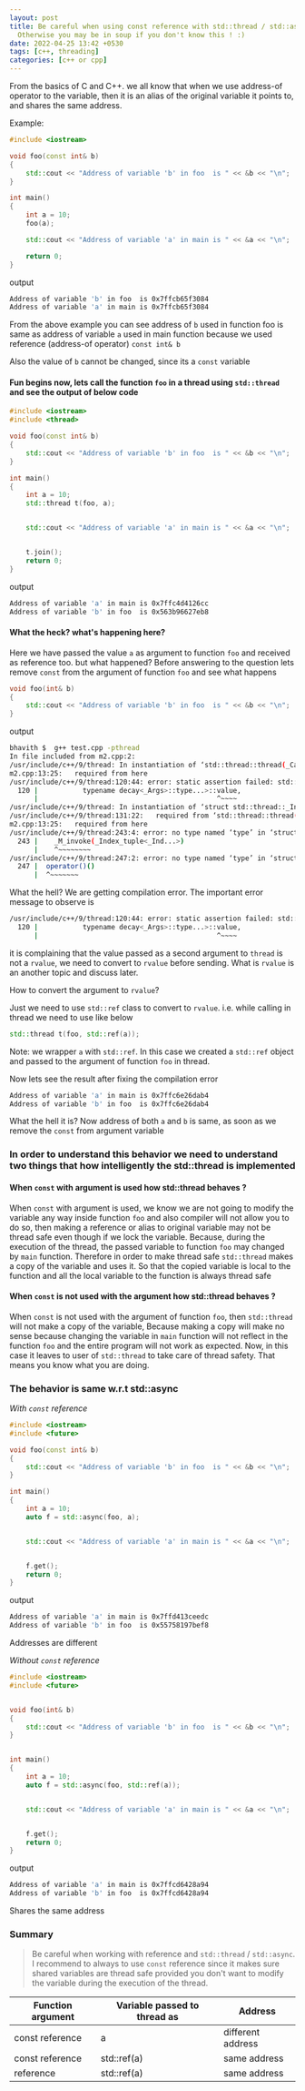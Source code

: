 ```yaml
---
layout: post
title: Be careful when using const reference with std::thread / std::async in C++.
  Otherwise you may be in soup if you don't know this ! :)
date: 2022-04-25 13:42 +0530
tags: [c++, threading]
categories: [c++ or cpp]
---
```


From the basics of C and C++. we all know that when we use address-of operator to the variable, then it is an alias of the original variable it points to, and shares the same address.

Example:

```cpp
#include <iostream>

void foo(const int& b) 
{
    std::cout << "Address of variable 'b' in foo  is " << &b << "\n";
}

int main()
{
    int a = 10;
    foo(a);

    std::cout << "Address of variable 'a' in main is " << &a << "\n";

    return 0;
}
```

output

```bash
Address of variable 'b' in foo  is 0x7ffcb65f3084
Address of variable 'a' in main is 0x7ffcb65f3084
```

From the above example you can see address of `b` used in function foo is same as address of variable `a` used in main function because we used reference (address-of operator) `const int& b`

Also the value of `b` cannot be changed, since its a `const` variable

#### Fun begins now, lets call the function `foo` in a thread using `std::thread` and see the output of below code

```cpp
#include <iostream>
#include <thread>

void foo(const int& b) 
{
    std::cout << "Address of variable 'b' in foo  is " << &b << "\n";
}

int main()
{
    int a = 10;
    std::thread t(foo, a);


    std::cout << "Address of variable 'a' in main is " << &a << "\n";


    t.join();
    return 0;
}
```
output

```bash
Address of variable 'a' in main is 0x7ffc4d4126cc
Address of variable 'b' in foo  is 0x563b96627eb8
```

#### What the heck? what's happening here?

Here we have passed the value `a` as argument to function `foo` and received as reference too. but what happened? Before answering to the question lets remove `const` from the argument of function `foo` and see what happens

```cpp
void foo(int& b)
{
    std::cout << "Address of variable 'b' in foo  is " << &b << "\n";
}
```

output

```bash
bhavith $  g++ test.cpp -pthread
In file included from m2.cpp:2:
/usr/include/c++/9/thread: In instantiation of ‘std::thread::thread(_Callable&&, _Args&& ...) [with _Callable = void (&)(int&); _Args = {int&}; <template-parameter-1-3> = void]’:
m2.cpp:13:25:   required from here
/usr/include/c++/9/thread:120:44: error: static assertion failed: std::thread arguments must be invocable after conversion to rvalues
  120 |           typename decay<_Args>::type...>::value,
      |                                            ^~~~~
/usr/include/c++/9/thread: In instantiation of ‘struct std::thread::_Invoker<std::tuple<void (*)(int&), int> >’:
/usr/include/c++/9/thread:131:22:   required from ‘std::thread::thread(_Callable&&, _Args&& ...) [with _Callable = void (&)(int&); _Args = {int&}; <template-parameter-1-3> = void]’
m2.cpp:13:25:   required from here
/usr/include/c++/9/thread:243:4: error: no type named ‘type’ in ‘struct std::thread::_Invoker<std::tuple<void (*)(int&), int> >::__result<std::tuple<void (*)(int&), int> >’
  243 |    _M_invoke(_Index_tuple<_Ind...>)
      |    ^~~~~~~~~
/usr/include/c++/9/thread:247:2: error: no type named ‘type’ in ‘struct std::thread::_Invoker<std::tuple<void (*)(int&), int> >::__result<std::tuple<void (*)(int&), int> >’
  247 |  operator()()
      |  ^~~~~~~~
```

What the hell? We are getting compilation error. The important error message to observe is

```bash
/usr/include/c++/9/thread:120:44: error: static assertion failed: std::thread arguments must be invocable after conversion to rvalues
  120 |           typename decay<_Args>::type...>::value,
      |                                            ^~~~~
```

it is complaining that the value passed as a second argument to `thread` is not a `rvalue`, we need to convert to `rvalue` before sending. What is `rvalue` is an another topic and discuss later.

How to convert the argument to `rvalue`?

Just we need to use `std::ref` class to convert to `rvalue`. i.e. while calling in thread we need to use like below

```cpp
std::thread t(foo, std::ref(a));
```
Note: we wrapper `a` with `std::ref`. In this case we created a `std::ref` object and passed to the argument of function `foo` in thread.

Now lets see the result after fixing the compilation error

```bash
Address of variable 'a' in main is 0x7ffc6e26dab4
Address of variable 'b' in foo  is 0x7ffc6e26dab4
```
What the hell it is? Now address of both `a` and `b` is same, as soon as we remove the `const` from argument variable

### In order to understand this behavior we need to understand two things that how intelligently the std::thread is implemented

#### When `const` with argument is used how std::thread behaves ?

When `const` with argument is used, we know we are not going to modify the variable any way inside function `foo` and also compiler will not allow you to do so, then making a reference or alias to original variable may not be thread safe even though if we lock the variable. Because, during the execution of the thread, the passed variable to function `foo` may changed by `main` function. Therefore in order to make thread safe `std::thread` makes a copy of the variable and uses it. So that the copied variable is local to the function and all the local variable to the function is always thread safe

#### When `const` is not used with the argument how std::thread behaves ?

When `const` is not used with the argument of function `foo`, then `std::thread` will not make a copy of the variable, Because making a copy will make no sense because changing the variable in `main` function will not reflect in the function `foo` and the entire program will not work as expected. Now, in this case it leaves to user of `std::thread` to take care of thread safety. That means you know what you are doing.

### The behavior is same w.r.t std::async

*With `const` reference*

```cpp
#include <iostream>
#include <future>

void foo(const int& b)
{
    std::cout << "Address of variable 'b' in foo  is " << &b << "\n";
}

int main()
{
    int a = 10;
    auto f = std::async(foo, a);


    std::cout << "Address of variable 'a' in main is " << &a << "\n";


    f.get();
    return 0;
}
```
output

```bash
Address of variable 'a' in main is 0x7ffd413ceedc
Address of variable 'b' in foo  is 0x55758197bef8
```
Addresses are different

*Without `const` reference*

```cpp
#include <iostream>
#include <future>


void foo(int& b)
{
    std::cout << "Address of variable 'b' in foo  is " << &b << "\n";
}


int main()
{
    int a = 10;
    auto f = std::async(foo, std::ref(a));


    std::cout << "Address of variable 'a' in main is " << &a << "\n";


    f.get();
    return 0;
}
```
output
```bash
Address of variable 'a' in main is 0x7ffcd6428a94
Address of variable 'b' in foo  is 0x7ffcd6428a94
```

Shares the same address

### Summary

> Be careful when working with reference and `std::thread` / `std::async`. I recommend to always to use `const` reference since it makes sure shared variables are thread safe provided you don't want to modify the variable during the execution of the thread.


| Function argument | Variable passed to thread as | Address            |
|-------------------|------------------------------|--------------------|
| const reference   | a                            | different address  |
| const reference   | std::ref(a)                  | same address       | 
| reference         | std::ref(a)                  | same address       |